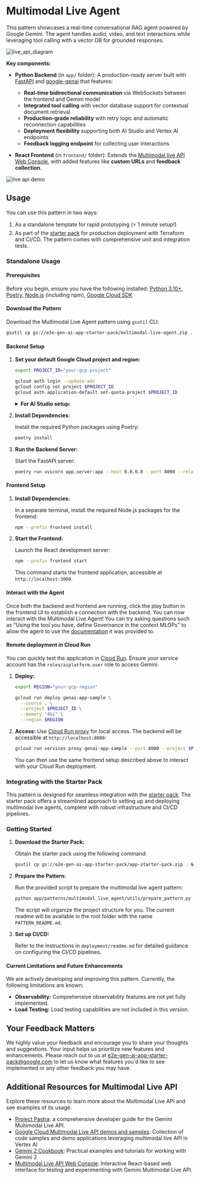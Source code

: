 # Multimodal Live Agent

This pattern showcases a real-time conversational RAG agent powered by Google Gemini. The agent handles audio, video, and text interactions while leveraging tool calling with a vector DB for grounded responses.

![live_api_diagram](https://storage.googleapis.com/github-repo/generative-ai/sample-apps/e2e-gen-ai-app-starter-pack/live_api_diagram.png)

**Key components:**

- **Python Backend** (in `app/` folder): A production-ready server built with [FastAPI](https://fastapi.tiangolo.com/) and [google-genai](https://googleapis.github.io/python-genai/) that features:

  - **Real-time bidirectional communication** via WebSockets between the frontend and Gemini model
  - **Integrated tool calling** with vector database support for contextual document retrieval
  - **Production-grade reliability** with retry logic and automatic reconnection capabilities
  - **Deployment flexibility** supporting both AI Studio and Vertex AI endpoints
  - **Feedback logging endpoint** for collecting user interactions

- **React Frontend** (in `frontend/` folder): Extends the [Multimodal live API Web Console](https://github.com/google-gemini/multimodal-live-api-web-console), with added features like **custom URLs** and **feedback collection**.

![live api demo](https://storage.googleapis.com/github-repo/generative-ai/sample-apps/e2e-gen-ai-app-starter-pack/live_api_pattern_demo.gif)

## Usage

You can use this pattern in two ways:

1. As a standalone template for rapid prototyping (⚡ 1 minute setup!)
2. As part of the [starter pack](https://goo.gle/e2e-gen-ai-app-starter-pack) for production deployment with Terraform and CI/CD. The pattern comes with comprehensive unit and integration tests.

### Standalone Usage

#### Prerequisites

Before you begin, ensure you have the following installed: [Python 3.10+](https://www.python.org/downloads/), [Poetry](https://python-poetry.org/docs/#installation), [Node.js](https://nodejs.org/) (including npm), [Google Cloud SDK](https://cloud.google.com/sdk/docs/install)

#### Download the Pattern

Download the Multimodal Live Agent pattern using `gsutil` CLI:

```bash
gsutil cp gs://e2e-gen-ai-app-starter-pack/multimodal-live-agent.zip . && unzip multimodal-live-agent.zip && cd multimodal-live-agent
```

#### Backend Setup

1. **Set your default Google Cloud project and region:**

   ```bash
   export PROJECT_ID="your-gcp-project"

   gcloud auth login --update-adc
   gcloud config set project $PROJECT_ID
   gcloud auth application-default set-quota-project $PROJECT_ID
   ```

   <details>
   <summary><b>For AI Studio setup:</b></summary>

   ```bash
   export VERTEXAI=false
   export GOOGLE_API_KEY=your-google-api-key
   ```

   </details>

2. **Install Dependencies:**

   Install the required Python packages using Poetry:

   ```bash
   poetry install
   ```

3. **Run the Backend Server:**

   Start the FastAPI server:

   ```bash
   poetry run uvicorn app.server:app --host 0.0.0.0 --port 8000 --reload
   ```

#### Frontend Setup

1. **Install Dependencies:**

   In a separate terminal, install the required Node.js packages for the frontend:

   ```bash
   npm --prefix frontend install
   ```

2. **Start the Frontend:**

   Launch the React development server:

   ```bash
   npm --prefix frontend start
   ```

   This command starts the frontend application, accessible at `http://localhost:3000`.

#### Interact with the Agent

Once both the backend and frontend are running, click the play button in the frontend UI to establish a connection with the backend. You can now interact with the Multimodal Live Agent! You can try asking questions such as "Using the tool you have, define Governance in the context MLOPs" to allow the agent to use the [documentation](https://cloud.google.com/architecture/deploy-operate-generative-ai-applications) it was provided to.

#### Remote deployment in Cloud Run

You can quickly test the application in [Cloud Run](https://cloud.google.com/run). Ensure your service account has the `roles/aiplatform.user` role to access Gemini.

1. **Deploy:**

   ```bash
   export REGION="your-gcp-region"

   gcloud run deploy genai-app-sample \
     --source . \
     --project $PROJECT_ID \
     --memory "4Gi" \
     --region $REGION
   ```

2. **Access:** Use [Cloud Run proxy](https://cloud.google.com/sdk/gcloud/reference/run/services/proxy) for local access. The backend will be accessible at `http://localhost:8000`:

   ```bash
   gcloud run services proxy genai-app-sample --port 8000 --project $PROJECT_ID --region $REGION
   ```

   You can then use the same frontend setup described above to interact with your Cloud Run deployment.

### Integrating with the Starter Pack

This pattern is designed for seamless integration with the [starter pack](https://goo.gle/e2e-gen-ai-app-starter-pack). The starter pack offers a streamlined approach to setting up and deploying multimodal live agents, complete with robust infrastructure and CI/CD pipelines.

### Getting Started

1. **Download the Starter Pack:**

   Obtain the starter pack using the following command:

   ```bash
   gsutil cp gs://e2e-gen-ai-app-starter-pack/app-starter-pack.zip . && unzip app-starter-pack.zip && cd app-starter-pack
   ```

2. **Prepare the Pattern:**

   Run the provided script to prepare the multimodal live agent pattern:

   ```bash
   python app/patterns/multimodal_live_agent/utils/prepare_pattern.py
   ```

   The script will organize the project structure for you. The current readme will be available in the root folder with the name `PATTERN_README.md`.

3. **Set up CI/CD:**

   Refer to the instructions in `deployment/readme.md` for detailed guidance on configuring the CI/CD pipelines.

#### Current Limitations and Future Enhancements

We are actively developing and improving this pattern. Currently, the following limitations are known:

- **Observability:** Comprehensive observability features are not yet fully implemented.
- **Load Testing:** Load testing capabilities are not included in this version.

## Your Feedback Matters

We highly value your feedback and encourage you to share your thoughts and suggestions. Your input helps us prioritize new features and enhancements. Please reach out to us at <a href="mailto:e2e-gen-ai-app-starter-pack@google.com">e2e-gen-ai-app-starter-pack@google.com</a> to let us know what features you'd like to see implemented or any other feedback you may have.

## Additional Resources for Multimodal Live API

Explore these resources to learn more about the Multimodal Live API and see examples of its usage:

- [Project Pastra](https://github.com/heiko-hotz/gemini-multimodal-live-dev-guide/tree/main): a comprehensive developer guide for the Gemini Multimodal Live API.
- [Google Cloud Multimodal Live API demos and samples](https://github.com/GoogleCloudPlatform/generative-ai/tree/main/gemini/multimodal-live-api): Collection of code samples and demo applications leveraging multimodal live API in Vertex AI
- [Gemini 2 Cookbook](https://github.com/google-gemini/cookbook/tree/main/gemini-2): Practical examples and tutorials for working with Gemini 2
- [Multimodal Live API Web Console](https://github.com/google-gemini/multimodal-live-api-web-console): Interactive React-based web interface for testing and experimenting with Gemini Multimodal Live API.

